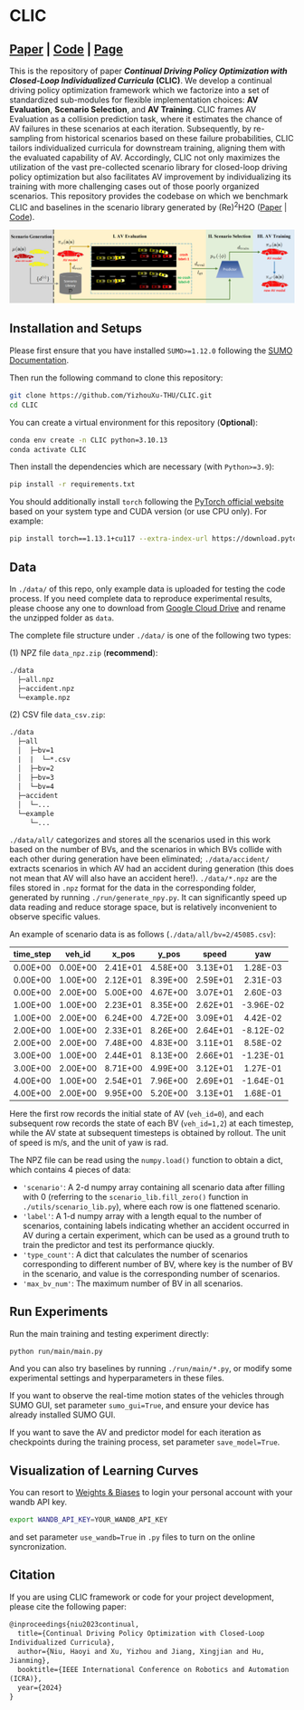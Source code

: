 # CLIC

## [Paper](https://arxiv.org/abs/2309.14209 "Arxiv") | [Code](https://github.com/YizhouXu-THU/CLIC "Github") | [Page](https://sites.google.com/view/icra2024clic "Project page")

This is the repository of paper ***Continual Driving Policy Optimization with Closed-Loop Individualized Curricula*** **(CLIC)**. We develop a continual driving policy optimization framework which we factorize into a set of standardized sub-modules for flexible implementation choices: **AV Evaluation**, **Scenario Selection**, and **AV Training**. CLIC frames AV Evaluation as a collision prediction task, where it estimates the chance of AV failures in these scenarios at each iteration. Subsequently, by re-sampling from historical scenarios based on these failure probabilities, CLIC tailors individualized curricula for downstream training, aligning them with the evaluated capability of AV. Accordingly, CLIC not only maximizes the utilization of the vast pre-collected scenario library for closed-loop driving policy optimization but also facilitates AV improvement by individualizing its training with more challenging cases out of those poorly organized scenarios. This repository provides the codebase on which we benchmark CLIC and baselines in the scenario library generated by (Re)<sup>2</sup>H2O ([Paper](https://arxiv.org/abs/2302.13726 "Arxiv") | [Code](https://github.com/Kun-k/Re_2_H2O "Github")).

![CLIC](CLIC.png)

## Installation and Setups

Please first ensure that you have installed `SUMO>=1.12.0` following the [SUMO Documentation](https://sumo.dlr.de/docs/Installing/index.html).

Then run the following command to clone this repository:

```bash
git clone https://github.com/YizhouXu-THU/CLIC.git
cd CLIC
```

You can create a virtual environment for this repository (**Optional**):

```bash
conda env create -n CLIC python=3.10.13
conda activate CLIC
```

Then install the dependencies which are necessary (with `Python>=3.9`):

```bash
pip install -r requirements.txt
```

You should additionally install `torch` following the [PyTorch official website](https://pytorch.org/) based on your system type and CUDA version (or use CPU only). For example:

```bash
pip install torch==1.13.1+cu117 --extra-index-url https://download.pytorch.org/whl/cu117
```

## Data

In `./data/` of this repo, only example data is uploaded for testing the code process. If you need complete data to reproduce experimental results, please choose any one to download from [Google Cloud Drive](https://drive.google.com/drive/folders/1LaMbpZL7RwVNiqCizHRe7qBwRJ1fwIds?usp=sharing) and rename the unzipped folder as `data`.

The complete file structure under `./data/` is one of the following two types:

(1) NPZ file `data_npz.zip` (**recommend**):

```
./data
  ├─all.npz
  ├─accident.npz
  └─example.npz
```

(2) CSV file `data_csv.zip`:

```
./data
  ├─all
  │  ├─bv=1
  |  |  └─*.csv
  │  ├─bv=2
  │  ├─bv=3
  │  └─bv=4
  ├─accident
  │  └─...
  └─example
     └─...
```

`./data/all/` categorizes and stores all the scenarios used in this work based on the number of BVs, and the scenarios in which BVs collide with each other during generation have been eliminated; `./data/accident/` extracts scenarios in which AV had an accident during generation (this does not mean that AV will also have an accident here!). `./data/*.npz` are the files stored in `.npz` format for the data in the corresponding folder, generated by running `./run/generate_npy.py`. It can significantly speed up data reading and reduce storage space, but is relatively inconvenient to observe specific values.

An example of scenario data is as follows (`./data/all/bv=2/45085.csv`):

| time_step |  veh_id  |  x_pos  |  y_pos  |  speed  |    yaw    |
| :-------: | :------: | :------: | :------: | :------: | :-------: |
| 0.00E+00 | 0.00E+00 | 2.41E+01 | 4.58E+00 | 3.13E+01 | 1.28E-03 |
| 0.00E+00 | 1.00E+00 | 2.12E+01 | 8.39E+00 | 2.59E+01 | 2.31E-03 |
| 0.00E+00 | 2.00E+00 | 5.00E+00 | 4.67E+00 | 3.07E+01 | 2.60E-03 |
| 1.00E+00 | 1.00E+00 | 2.23E+01 | 8.35E+00 | 2.62E+01 | -3.96E-02 |
| 1.00E+00 | 2.00E+00 | 6.24E+00 | 4.72E+00 | 3.09E+01 | 4.42E-02 |
| 2.00E+00 | 1.00E+00 | 2.33E+01 | 8.26E+00 | 2.64E+01 | -8.12E-02 |
| 2.00E+00 | 2.00E+00 | 7.48E+00 | 4.83E+00 | 3.11E+01 | 8.58E-02 |
| 3.00E+00 | 1.00E+00 | 2.44E+01 | 8.13E+00 | 2.66E+01 | -1.23E-01 |
| 3.00E+00 | 2.00E+00 | 8.71E+00 | 4.99E+00 | 3.12E+01 | 1.27E-01 |
| 4.00E+00 | 1.00E+00 | 2.54E+01 | 7.96E+00 | 2.69E+01 | -1.64E-01 |
| 4.00E+00 | 2.00E+00 | 9.95E+00 | 5.20E+00 | 3.13E+01 | 1.68E-01 |

Here the first row records the initial state of AV (`veh_id=0`), and each subsequent row records the state of each BV (`veh_id=1,2`) at each timestep, while the AV state at subsequent timesteps is obtained by rollout. The unit of speed is $\text{m/s}$, and the unit of yaw is $\text{rad}$.

The NPZ file can be read using the `numpy.load()` function to obtain a dict, which contains 4 pieces of data:

* `'scenario'`: A 2-d numpy array containing all scenario data after filling with 0 (referring to the `scenario_lib.fill_zero()` function in `./utils/scenario_lib.py`), where each row is one flattened scenario.
* `'label'`: A 1-d numpy array with a length equal to the number of scenarios, containing labels indicating whether an accident occurred in AV during a certain experiment, which can be used as a ground truth to train the predictor and test its performance qiuckly.
* `'type_count'`: A dict that calculates the number of scenarios corresponding to different number of BV, where key is the number of BV in the scenario, and value is the corresponding number of scenarios.
* `'max_bv_num'`: The maximum number of BV in all scenarios.

## Run Experiments

Run the main training and testing experiment directly:

```bash
python run/main/main.py
```

And you can also try baselines by running `./run/main/*.py`, or modify some experimental settings and hyperparameters in these files.

If you want to observe the real-time motion states of the vehicles through SUMO GUI, set parameter `sumo_gui=True`, and ensure your device has already installed SUMO GUI.

If you want to save the AV and predictor model for each iteration as checkpoints during the training process, set parameter `save_model=True`.

## Visualization of Learning Curves

You can resort to [Weights & Biases](https://wandb.ai/site) to login your personal account with your wandb API key.

```bash
export WANDB_API_KEY=YOUR_WANDB_API_KEY
```

and set parameter `use_wandb=True` in `.py` files to turn on the online syncronization.

## Citation

If you are using CLIC framework or code for your project development, please cite the following paper:

```
@inproceedings{niu2023continual,
  title={Continual Driving Policy Optimization with Closed-Loop Individualized Curricula},
  author={Niu, Haoyi and Xu, Yizhou and Jiang, Xingjian and Hu, Jianming},
  booktitle={IEEE International Conference on Robotics and Automation (ICRA)},
  year={2024}
}
```
